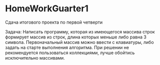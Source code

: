 # HomeWorkGuarter1
Сдача итогового проекта по первой четверти

Задача: Написать программу, которая из имеющегося массива строк формирует массив из строк,
длина которых меньше либо равна 3 символа. Первоначальный массив можно ввести с клавиатуры, 
либо задать на старте выполнения алгоритма. При решении не рекомендуется пользоваться коллекциями,
лучше обойтись исключительно массивами.

